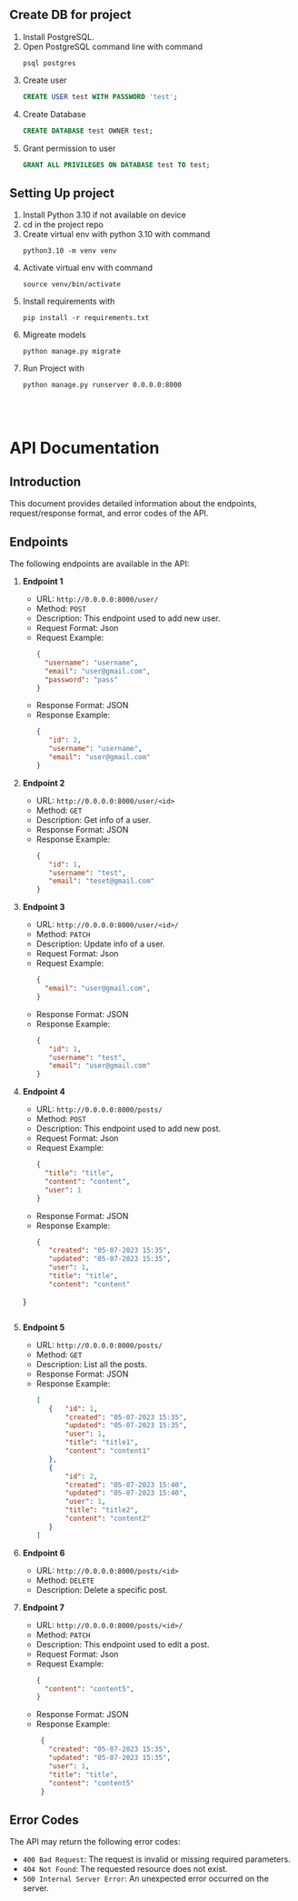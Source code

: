 ## Create DB for project
1. Install PostgreSQL.
2. Open PostgreSQL command line with command
   ```shell
   psql postgres
   ```
3. Create user
   ```SQL
   CREATE USER test WITH PASSWORD 'test';
   ```
4. Create Database
   ```SQL
   CREATE DATABASE test OWNER test;
   ```
5. Grant permission to user
   ```SQL
   GRANT ALL PRIVILEGES ON DATABASE test TO test;
   ```


## Setting Up project
1. Install Python 3.10 if not available on device
2. cd in the project repo
3. Create virtual env with python 3.10 with command
   ```shell
   python3.10 -m venv venv
   ```
4. Activate virtual env with command  
   ```shell
   source venv/bin/activate
   ```
5.  Install requirements with 
    ```shell
    pip install -r requirements.txt
    ```
6.  Migreate models
    ```shell
    python manage.py migrate
    ```
7.  Run Project with
    ```shell
    python manage.py runserver 0.0.0.0:8000
    ```



<br>
<br>

API Documentation
================

Introduction
------------
This document provides detailed information about the endpoints, request/response format, and error codes of the  API.

Endpoints
---------
The following endpoints are available in the API:

1. **Endpoint 1**
   - URL: `http://0.0.0.0:8000/user/`
   - Method: `POST`
   - Description: This endpoint used to add new user.
   - Request Format: Json
   - Request Example:
     ```json
     {
       "username": "username",
       "email": "user@gmail.com",
       "password": "pass"
     }
     ```
   - Response Format: JSON
   - Response Example:
     ```json
     {
        "id": 2,
        "username": "username",
        "email": "user@gmail.com"
     }
     ```

2. **Endpoint 2**
   - URL: `http://0.0.0.0:8000/user/<id>`
   - Method: `GET`
   - Description: Get info of a user.
   - Response Format: JSON
   - Response Example:
     ```json
     {
        "id": 1,
        "username": "test",
        "email": "teset@gmail.com"
     }
     ```
    
3. **Endpoint 3**
   - URL: `http://0.0.0.0:8000/user/<id>/`
   - Method: `PATCH`
   - Description: Update info of a user.
   - Request Format: Json
   - Request Example:
     ```json
     {
       "email": "user@gmail.com",
     }
     ```
   - Response Format: JSON
   - Response Example:
     ```json
     {
        "id": 1,
        "username": "test",
        "email": "user@gmail.com"
     }
     ```

4. **Endpoint 4**
   - URL: `http://0.0.0.0:8000/posts/`
   - Method: `POST`
   - Description: This endpoint used to add new post.
   - Request Format: Json
   - Request Example:
     ```json
     {
       "title": "title",
       "content": "content",
       "user": 1
     }
     ```
   - Response Format: JSON
   - Response Example:
     ```json
     {
        "created": "05-07-2023 15:35",
        "updated": "05-07-2023 15:35",
        "user": 1,
        "title": "title",
        "content": "content"
    }
     ```

5. **Endpoint 5**
   - URL: `http://0.0.0.0:8000/posts/`
   - Method: `GET`
   - Description: List all the posts.
   - Response Format: JSON
   - Response Example:
     ```json
     [
        {   "id": 1,
            "created": "05-07-2023 15:35",
            "updated": "05-07-2023 15:35",
            "user": 1,
            "title": "title1",
            "content": "content1"
        },
        {
            "id": 2,
            "created": "05-07-2023 15:40",
            "updated": "05-07-2023 15:40",
            "user": 1,
            "title": "title2",
            "content": "content2"
        }
     ]
     ```

6. **Endpoint 6**
   - URL: `http://0.0.0.0:8000/posts/<id>`
   - Method: `DELETE`
   - Description: Delete a specific post.

7. **Endpoint 7**
   - URL: `http://0.0.0.0:8000/posts/<id>/`
   - Method: `PATCH`
   - Description: This endpoint used to edit a post.
   - Request Format: Json
   - Request Example:
     ```json
     {
       "content": "content5",
     }
     ```
   - Response Format: JSON
   - Response Example:
     ```json
      {
        "created": "05-07-2023 15:35",
        "updated": "05-07-2023 15:35",
        "user": 1,
        "title": "title",
        "content": "content5"
      }
     ```

Error Codes
-----------
The API may return the following error codes:

- `400 Bad Request`: The request is invalid or missing required parameters.
- `404 Not Found`: The requested resource does not exist.
- `500 Internal Server Error`: An unexpected error occurred on the server.
